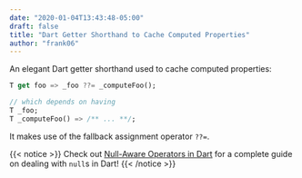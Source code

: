```yaml
---
date: "2020-01-04T13:43:48-05:00"
draft: false
title: "Dart Getter Shorthand to Cache Computed Properties"
author: "frank06"
---
```


An elegant Dart getter shorthand used to cache computed properties:

```dart
T get foo => _foo ??= _computeFoo();

// which depends on having
T _foo;
T _computeFoo() => /** ... **/;
```

It makes use of the fallback assignment operator `??=`.

{{< notice >}}
Check out [Null-Aware Operators in Dart](/articles/checking-null-aware-operators-dart) for a complete guide on dealing with `null`s in Dart!
{{< /notice >}}
